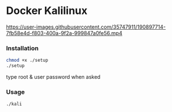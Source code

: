 # Docker Kalilinux

https://user-images.githubusercontent.com/35747911/190897714-7fb58e4d-f803-400a-9f2a-999847a0fe56.mp4

### Installation
``` sh
chmod +x ./setup
./setup
```
type root & user password when asked

### Usage
``` sh
./kali
```
